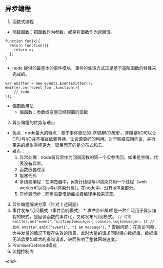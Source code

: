 ## 异步编程

1. 函数式编程
  * 高级函数：把函数作为参数，或是将函数作为返回值。
  ```
  function foo(x){
    return function(){
      return x;
    };
  }
  ```
  * node 提供的最基本的事件模块，事件的处理方式正是基于高阶函数的特性来完成的。
  ```
  var emitter = new events.EventEmitter();
  emitter.on('event_foo',function(){
      // todo
  });
  ```
  * 偏函数用法
    * 偏函数：参数或变量已经预置的函数
2. 异步编程的优势与难点
  * 优点：node最大的特点：基于事件驱动的 *非阻塞I/O模型* 。非阻塞I/O可以让CPU与I/O并不相互依赖等待，让资源更好的利用。对于网络应用而言，并行带来的想象空间更大，延展而开的是分布式和云。
  * 难点：
    1. 异常处理：node将异常作为回调函数的第一个实参传回，如果是空值，代表没有异常。
    2. 函数嵌套过深
    3. 阻塞代码
    4. 多线程编程：在浏览器中，js执行线程与UI渲染共用一个线程（web worker可以将js与ui渲染分离）。在node中，没有ui渲染部分。
    5. 异步转同步：同步需要借助库或者编译手段来实现。
3. 异步编程解决方案（针对上述问题）
  1. 事件发布/订阅模式（事件监听模式）
    * *事件监听模式* 是一种广泛用于异步编程的模式，是回调函数的事件化，又称发布/订阅模式。
    ```
    // 订阅
    emitter.on("event",function(message){
      console.log(message);
    })
    // 发布
    emitter.emit("event1", "I am message");
    ```
    * 雪崩问题：在高访问量、大并发量的情况下缓存失效的场景，此时大量的请求同时涌向数据库，数据库无法承受如此大的查询请求，进而影响了整体网站速度。
  2. Promise/Deferred模式
  3. 流程控制库

*-end-*
